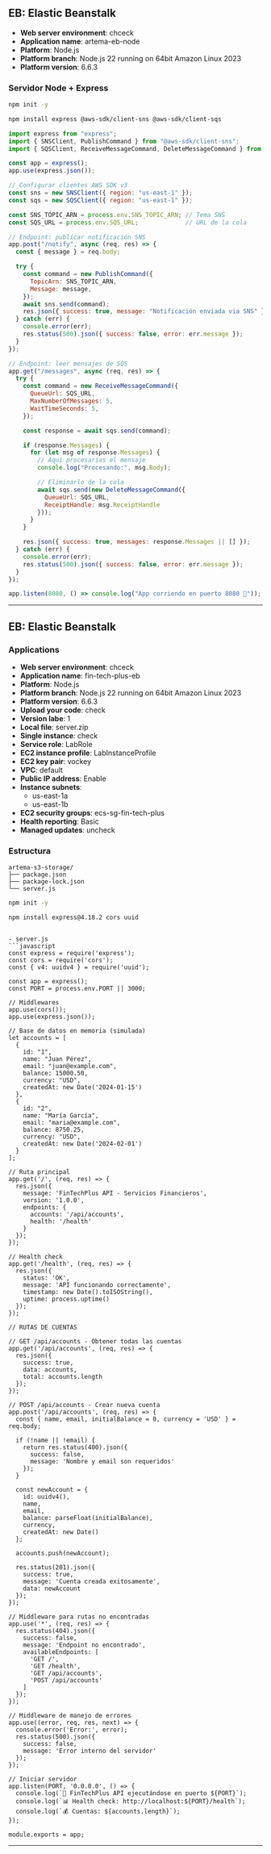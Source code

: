 ## **EB**: Elastic Beanstalk
- **Web server environment**: chceck
- **Application name**: artema-eb-node
- **Platform**: Node.js
- **Platform branch**: Node.js 22 running on 64bit Amazon Linux 2023
- **Platform version**: 6.6.3

### Servidor Node + Express
```sh
npm init -y
```

```sh
npm install express @aws-sdk/client-sns @aws-sdk/client-sqs
```

```javascript
import express from "express";
import { SNSClient, PublishCommand } from "@aws-sdk/client-sns";
import { SQSClient, ReceiveMessageCommand, DeleteMessageCommand } from "@aws-sdk/client-sqs";

const app = express();
app.use(express.json());

// Configurar clientes AWS SDK v3
const sns = new SNSClient({ region: "us-east-1" });
const sqs = new SQSClient({ region: "us-east-1" });

const SNS_TOPIC_ARN = process.env.SNS_TOPIC_ARN; // Tema SNS
const SQS_URL = process.env.SQS_URL;             // URL de la cola

// Endpoint: publicar notificación SNS
app.post("/notify", async (req, res) => {
  const { message } = req.body;

  try {
    const command = new PublishCommand({
      TopicArn: SNS_TOPIC_ARN,
      Message: message,
    });
    await sns.send(command);
    res.json({ success: true, message: "Notificación enviada via SNS" });
  } catch (err) {
    console.error(err);
    res.status(500).json({ success: false, error: err.message });
  }
});

// Endpoint: leer mensajes de SQS
app.get("/messages", async (req, res) => {
  try {
    const command = new ReceiveMessageCommand({
      QueueUrl: SQS_URL,
      MaxNumberOfMessages: 5,
      WaitTimeSeconds: 5,
    });

    const response = await sqs.send(command);

    if (response.Messages) {
      for (let msg of response.Messages) {
        // Aquí procesarías el mensaje
        console.log("Procesando:", msg.Body);

        // Eliminarlo de la cola
        await sqs.send(new DeleteMessageCommand({
          QueueUrl: SQS_URL,
          ReceiptHandle: msg.ReceiptHandle
        }));
      }
    }

    res.json({ success: true, messages: response.Messages || [] });
  } catch (err) {
    console.error(err);
    res.status(500).json({ success: false, error: err.message });
  }
});

app.listen(8080, () => console.log("App corriendo en puerto 8080 🚀"));
```

---

## **EB**: Elastic Beanstalk
### Applications
- **Web server environment**: chceck
- **Application name**: fin-tech-plus-eb
- **Platform**: Node.js
- **Platform branch**: Node.js 22 running on 64bit Amazon Linux 2023
- **Platform version**: 6.6.3
- **Upload your code**: check
- **Version labe**: 1
- **Local file**: server.zip
- **Single instance**: check
- **Service role**: LabRole
- **EC2 instance profile**: LabInstanceProfile
- **EC2 key pair**: vockey
- **VPC**: default
- **Public IP address**: Enable
- **Instance subnets**:
  - us-east-1a
  - us-east-1b
- **EC2 security groups**: ecs-sg-fin-tech-plus
- **Health reporting**: Basic
- **Managed updates**: uncheck

### Estructura
```
artema-s3-storage/
├── package.json
├── package-lock.json
└── server.js
```

```sh
npm init -y
```

```sh
npm install express@4.18.2 cors uuid
```
```

- server.js
```javascript
const express = require('express');
const cors = require('cors');
const { v4: uuidv4 } = require('uuid');

const app = express();
const PORT = process.env.PORT || 3000;

// Middlewares
app.use(cors());
app.use(express.json());

// Base de datos en memoria (simulada)
let accounts = [
  {
    id: "1",
    name: "Juan Pérez",
    email: "juan@example.com",
    balance: 15000.50,
    currency: "USD",
    createdAt: new Date('2024-01-15')
  },
  {
    id: "2",
    name: "María García",
    email: "maria@example.com",
    balance: 8750.25,
    currency: "USD",
    createdAt: new Date('2024-02-01')
  }
];

// Ruta principal
app.get('/', (req, res) => {
  res.json({
    message: 'FinTechPlus API - Servicios Financieros',
    version: '1.0.0',
    endpoints: {
      accounts: '/api/accounts',
      health: '/health'
    }
  });
});

// Health check
app.get('/health', (req, res) => {
  res.json({
    status: 'OK',
    message: 'API funcionando correctamente',
    timestamp: new Date().toISOString(),
    uptime: process.uptime()
  });
});

// RUTAS DE CUENTAS

// GET /api/accounts - Obtener todas las cuentas
app.get('/api/accounts', (req, res) => {
  res.json({
    success: true,
    data: accounts,
    total: accounts.length
  });
});

// POST /api/accounts - Crear nueva cuenta
app.post('/api/accounts', (req, res) => {
  const { name, email, initialBalance = 0, currency = 'USD' } = req.body;
  
  if (!name || !email) {
    return res.status(400).json({
      success: false,
      message: 'Nombre y email son requeridos'
    });
  }
  
  const newAccount = {
    id: uuidv4(),
    name,
    email,
    balance: parseFloat(initialBalance),
    currency,
    createdAt: new Date()
  };
  
  accounts.push(newAccount);
  
  res.status(201).json({
    success: true,
    message: 'Cuenta creada exitosamente',
    data: newAccount
  });
});

// Middleware para rutas no encontradas
app.use('*', (req, res) => {
  res.status(404).json({
    success: false,
    message: 'Endpoint no encontrado',
    availableEndpoints: [
      'GET /',
      'GET /health',
      'GET /api/accounts',
      'POST /api/accounts'
    ]
  });
});

// Middleware de manejo de errores
app.use((error, req, res, next) => {
  console.error('Error:', error);
  res.status(500).json({
    success: false,
    message: 'Error interno del servidor'
  });
});

// Iniciar servidor
app.listen(PORT, '0.0.0.0', () => {
  console.log(`🚀 FinTechPlus API ejecutándose en puerto ${PORT}`);
  console.log(`📊 Health check: http://localhost:${PORT}/health`);
  console.log(`💰 Cuentas: ${accounts.length}`);
});

module.exports = app;
```


---

